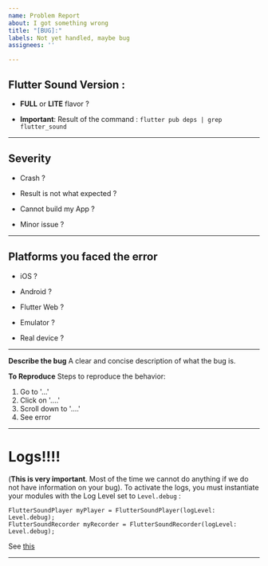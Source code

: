 ```yaml
---
name: Problem Report
about: I got something wrong
title: "[BUG]:"
labels: Not yet handled, maybe bug
assignees: ''

---
```


## Flutter Sound Version : 

- **FULL** or **LITE** flavor ?

- **Important**: Result of the command : ```flutter pub deps | grep flutter_sound```

----------------------------------------------------------

## Severity

- Crash ?

- Result is not what expected ?

- Cannot build my App ?

- Minor issue ?

--------------------------------------------------------

## Platforms you faced the error 

- iOS ?

- Android ?

- Flutter Web ?

- Emulator ? 

- Real device ?

------------------------------------------------

**Describe the bug**
A clear and concise description of what the bug is.

**To Reproduce**
Steps to reproduce the behavior:
1. Go to '...'
2. Click on '....'
3. Scroll down to '....'
4. See error
----------------------------------------------

# Logs!!!!
(**This is very important**. Most of the time we cannot do anything if we do not have information on your bug).
To activate the logs, you must instantiate your modules with the Log Level set to `Level.debug` :
```
FlutterSoundPlayer myPlayer = FlutterSoundPlayer(logLevel: Level.debug);
FlutterSoundRecorder myRecorder = FlutterSoundRecorder(logLevel: Level.debug);
```
See [this](https://tau.canardoux.xyz/logger.html)

-----------------------------------------------------------------
